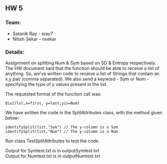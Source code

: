## HW 5
### Team:
 * Satanik Ray - sray7
 * Nitish Sekar - nsekar
  
### Details:  
Assignment on splitting Num & Sym based on SD & Entropy respectively.
The HW document said that the function should be able to receive a list of anything. So, we've written code to receive a list of Strings that contain an x,y pair (comma separated). We also send a keyword - Sym or Num - specifying the type of y values present in the list.

The requested format of the function call was:
```
Div2(lst,x=first, y=last,yis=Num)
```
We have written the code in the SplitAttributes class, with the method given below:
```
identifySplit(list,"Sym") // The y-column is a Sym
identifySplit(list,"Num") // The y-column is a Num
```
Run class TestSplitAttributes to test the code.  

Output for Symtest.txt is in outputSymtest.txt  
Output for Numtest.txt is in outputNumtest.txt
